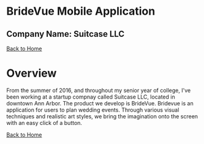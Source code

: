 # BrideVue Mobile Application
## Company Name: Suitcase LLC

[Back to Home](https://forhago.github.io/brianye.github.io/)

# Overview
From the summer of 2016, and throughout my senior year of college, I've been working at a startup compnay called Suitcase LLC, located in downtown Ann Arbor. The product we develop is BrideVue. Bridevue is an application for users to plan wedding events. Through various visual techniques and realistic art styles, we bring the imagination onto the screen with an easy click of a button.

[Back to Home](https://forhago.github.io/brianye.github.io/)